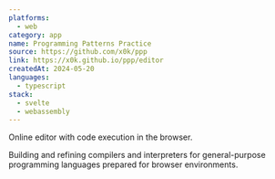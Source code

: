 ```yaml
---
platforms:
  - web
category: app
name: Programming Patterns Practice
source: https://github.com/x0k/ppp
link: https://x0k.github.io/ppp/editor
createdAt: 2024-05-20
languages:
  - typescript
stack:
  - svelte
  - webassembly
---
```


Online editor with code execution in the browser.

Building and refining compilers and interpreters for general-purpose programming languages prepared for browser environments.
